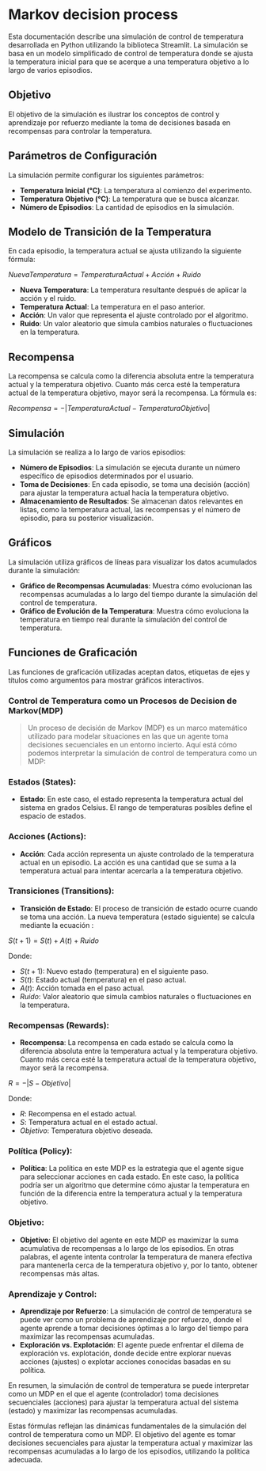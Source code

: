 # Markov decision process

Esta documentación describe una simulación de control de temperatura desarrollada en Python utilizando la biblioteca Streamlit. La simulación se basa en un modelo simplificado de control de temperatura donde se ajusta la temperatura inicial para que se acerque a una temperatura objetivo a lo largo de varios episodios.

## **Objetivo**

El objetivo de la simulación es ilustrar los conceptos de control y aprendizaje por refuerzo mediante la toma de decisiones basada en recompensas para controlar la temperatura.

## **Parámetros de Configuración**

La simulación permite configurar los siguientes parámetros:

- **Temperatura Inicial (°C)**: La temperatura al comienzo del experimento.
- **Temperatura Objetivo (°C)**: La temperatura que se busca alcanzar.
- **Número de Episodios**: La cantidad de episodios en la simulación.

## **Modelo de Transición de la Temperatura**

En cada episodio, la temperatura actual se ajusta utilizando la siguiente fórmula:

$Nueva Temperatura = Temperatura Actual + Acción + Ruido$

- **Nueva Temperatura**: La temperatura resultante después de aplicar la acción y el ruido.
- **Temperatura Actual**: La temperatura en el paso anterior.
- **Acción**: Un valor que representa el ajuste controlado por el algoritmo.
- **Ruido**: Un valor aleatorio que simula cambios naturales o fluctuaciones en la temperatura.

## **Recompensa**

La recompensa se calcula como la diferencia absoluta entre la temperatura actual y la temperatura objetivo. Cuanto más cerca esté la temperatura actual de la temperatura objetivo, mayor será la recompensa. La fórmula es:

$Recompensa = -|Temperatura Actual - Temperatura Objetivo|$

## **Simulación**

La simulación se realiza a lo largo de varios episodios:

- **Número de Episodios**: La simulación se ejecuta durante un número específico de episodios determinados por el usuario.
- **Toma de Decisiones**: En cada episodio, se toma una decisión (acción) para ajustar la temperatura actual hacia la temperatura objetivo.
- **Almacenamiento de Resultados**: Se almacenan datos relevantes en listas, como la temperatura actual, las recompensas y el número de episodio, para su posterior visualización.

## **Gráficos**

La simulación utiliza gráficos de líneas para visualizar los datos acumulados durante la simulación:

- **Gráfico de Recompensas Acumuladas**: Muestra cómo evolucionan las recompensas acumuladas a lo largo del tiempo durante la simulación del control de temperatura.
- **Gráfico de Evolución de la Temperatura**: Muestra cómo evoluciona la temperatura en tiempo real durante la simulación del control de temperatura.

## **Funciones de Graficación**

Las funciones de graficación utilizadas aceptan datos, etiquetas de ejes y títulos como argumentos para mostrar gráficos interactivos.

### ****Control de Temperatura como un Procesos de Decision de Markov(MDP)****

> Un proceso de decisión de Markov (MDP) es un marco matemático utilizado para modelar situaciones en las que un agente toma decisiones secuenciales en un entorno incierto. Aquí está cómo podemos interpretar la simulación de control de temperatura como un MDP:
> 

### **Estados (States):**

- **Estado**: En este caso, el estado representa la temperatura actual del sistema en grados Celsius. El rango de temperaturas posibles define el espacio de estados.

### **Acciones (Actions):**

- **Acción**: Cada acción representa un ajuste controlado de la temperatura actual en un episodio. La acción es una cantidad que se suma a la temperatura actual para intentar acercarla a la temperatura objetivo.

### **Transiciones (Transitions):**

- **Transición de Estado**: El proceso de transición de estado ocurre cuando se toma una acción. La nueva temperatura (estado siguiente) se calcula mediante la ecuación :

$S(t+1) = S(t) + A(t) + Ruido$

Donde:

- $S(t+1)$: Nuevo estado (temperatura) en el siguiente paso.
- $S(t)$: Estado actual (temperatura) en el paso actual.
- $A(t)$: Acción tomada en el paso actual.
- $Ruido$: Valor aleatorio que simula cambios naturales o fluctuaciones en la temperatura.

### **Recompensas (Rewards):**

- **Recompensa**: La recompensa en cada estado se calcula como la diferencia absoluta entre la temperatura actual y la temperatura objetivo. Cuanto más cerca esté la temperatura actual de la temperatura objetivo, mayor será la recompensa.

$R = -|S - Objetivo|$

Donde:

- $R$: Recompensa en el estado actual.
- $S$: Temperatura actual en el estado actual.
- $Objetivo$: Temperatura objetivo deseada.

### **Política (Policy):**

- **Política**: La política en este MDP es la estrategia que el agente sigue para seleccionar acciones en cada estado. En este caso, la política podría ser un algoritmo que determine cómo ajustar la temperatura en función de la diferencia entre la temperatura actual y la temperatura objetivo.

### **Objetivo:**

- **Objetivo**: El objetivo del agente en este MDP es maximizar la suma acumulativa de recompensas a lo largo de los episodios. En otras palabras, el agente intenta controlar la temperatura de manera efectiva para mantenerla cerca de la temperatura objetivo y, por lo tanto, obtener recompensas más altas.

### **Aprendizaje y Control:**

- **Aprendizaje por Refuerzo**: La simulación de control de temperatura se puede ver como un problema de aprendizaje por refuerzo, donde el agente aprende a tomar decisiones óptimas a lo largo del tiempo para maximizar las recompensas acumuladas.
- **Exploración vs. Explotación**: El agente puede enfrentar el dilema de exploración vs. explotación, donde decide entre explorar nuevas acciones (ajustes) o explotar acciones conocidas basadas en su política.

En resumen, la simulación de control de temperatura se puede interpretar como un MDP en el que el agente (controlador) toma decisiones secuenciales (acciones) para ajustar la temperatura actual del sistema (estado) y maximizar las recompensas acumuladas. 

Estas fórmulas reflejan las dinámicas fundamentales de la simulación del control de temperatura como un MDP. El objetivo del agente es tomar decisiones secuenciales para ajustar la temperatura actual y maximizar las recompensas acumuladas a lo largo de los episodios, utilizando la política adecuada.